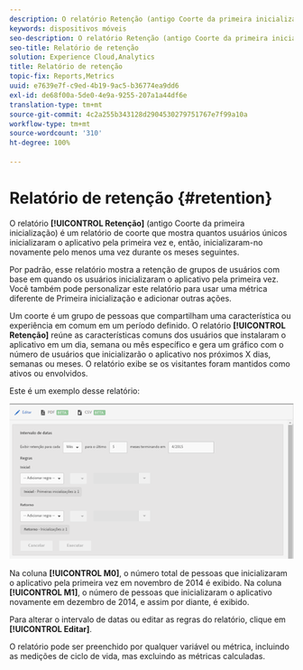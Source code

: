```yaml
---
description: O relatório Retenção (antigo Coorte da primeira inicialização) é um relatório de coorte que mostra quantos usuários únicos inicializaram o aplicativo pela primeira vez e, então, inicializaram-no novamente pelo menos uma vez durante os meses seguintes.
keywords: dispositivos móveis
seo-description: O relatório Retenção (antigo Coorte da primeira inicialização) é um relatório de coorte que mostra quantos usuários únicos inicializaram o aplicativo pela primeira vez e, então, inicializaram-no novamente pelo menos uma vez durante os meses seguintes.
seo-title: Relatório de retenção
solution: Experience Cloud,Analytics
title: Relatório de retenção
topic-fix: Reports,Metrics
uuid: e7639e7f-c9ed-4b19-9ac5-b36774ea9dd6
exl-id: de68f00a-5de0-4e9a-9255-207a1a44df6e
translation-type: tm+mt
source-git-commit: 4c2a255b343128d2904530279751767e7f99a10a
workflow-type: tm+mt
source-wordcount: '310'
ht-degree: 100%

---
```


# Relatório de retenção {#retention}

O relatório **[!UICONTROL Retenção]** (antigo Coorte da primeira inicialização) é um relatório de coorte que mostra quantos usuários únicos inicializaram o aplicativo pela primeira vez e, então, inicializaram-no novamente pelo menos uma vez durante os meses seguintes.

Por padrão, esse relatório mostra a retenção de grupos de usuários com base em quando os usuários inicializaram o aplicativo pela primeira vez. Você também pode personalizar este relatório para usar uma métrica diferente de Primeira inicialização e adicionar outras ações.

Um coorte é um grupo de pessoas que compartilham uma característica ou experiência em comum em um período definido. O relatório **[!UICONTROL Retenção]** reúne as características comuns dos usuários que instalaram o aplicativo em um dia, semana ou mês específico e gera um gráfico com o número de usuários que inicializarão o aplicativo nos próximos X dias, semanas ou meses. O relatório exibe se os visitantes foram mantidos como ativos ou envolvidos.

Este é um exemplo desse relatório:

![](assets/report_retention_edit.png)

Na coluna **[!UICONTROL M0]**, o número total de pessoas que inicializaram o aplicativo pela primeira vez em novembro de 2014 é exibido. Na coluna **[!UICONTROL M1]**, o número de pessoas que inicializaram o aplicativo novamente em dezembro de 2014, e assim por diante, é exibido.

Para alterar o intervalo de datas ou editar as regras do relatório, clique em **[!UICONTROL Editar]**.

O relatório pode ser preenchido por qualquer variável ou métrica, incluindo as medições de ciclo de vida, mas excluindo as métricas calculadas.

